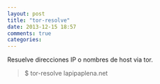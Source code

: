 ```yaml
---
layout: post
title: "tor-resolve"
date: 2013-12-15 18:57
comments: true
categories: 
---
```

Resuelve direcciones IP o nombres de host via tor.

>$ tor-resolve lapipaplena.net

